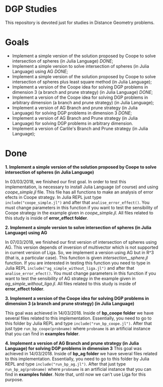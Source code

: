 # DGP Studies

This repository is devoted just for studies in Distance Geometry  problems.

# Goals

- Implement a simple version of the solution proposed by Coope
to solve intersection of spheres (in Julia Language) *DONE*;
- Implement a simple version to solve intersection of spheres (in Julia Language) using AG *DONE*;
- Implement a simple version of the solution proposed by Coope
to solve intersection of spheres plus least square method (in Julia Language);
- Implement a version of the Coope idea for solving DGP problems in
 dimension 3 (a branch and prune strategy) (in Julia Language) *DONE*;
- Implement a version of the Coope idea for solving DGP problems in
arbitrary dimension (a branch and prune strategy) (in Julia Language);
- Implement a version of AG Branch and prune strategy (in Julia Language) for
solving DGP problems in dimension 3 *DONE*;
- Implement a version of AG Branch and Prune strategy (in Julia Language) for
solving DGP problems in arbitrary dimension.
- Implement a version of Carlile's Branch and Prune strategy (in Julia Language);

# Done

**1. Implement a simple version of the solution proposed by Coope
to solve intersection of spheres (in Julia Language)**

In 03/03/2018, we finished our first goal. In order to test this implementation,
is necessary to install Julia Language (of course) and using _coope_simple.jl_ file.
This file has all functions to make an analysis of error efects in Coope strategy.
In Julia REPL just type ```include("coope_simple.jl")``` and after that ```analise_error_effect()```. You must change parameters in this function if you want to test the sensibility of Coope strategy in the example given in
 *coope_simple.jl*.  All files related to this study is inside of **error_effect folder**.

**2. Implement a simple version to solve intersection of spheres (in Julia Language) using AG**

In 07/03/2018, we finished our first version of intersection of spheres using AG.
This version depends of inversion of multivector which is not supported in
current version of Liga. So, we implement a version using AG but in R^3 (that is, a
particular case). This function is given *intersection__sphere.jl* function. If you
are interested in testing this function you need to type in Julia REPL
```include("ag_simple_without_liga.jl")``` and after that ```analise_error_efect()```. You must change parameters in this function if you want to test the sensibility of AG strategy in the example given in
*ag_simple_without_liga.jl*. All files related to this study is inside of **error_effect folder**.

**3. Implement a version of the Coope idea for solving DGP problems in dimension 3 (a branch and prune strategy) (in Julia Language)**

This goal was achieved in 14/03/2018. Inside of **bp_coope folder** we have several files
related to this implementation. Essentially, you need to go to this folder by Julia REPL
and type ```include("run_bp_coope.jl")```. After that just type ```run_bp_coope(probname)```
where ```probname``` is an artificial instance that you can find in **examples folder**.

**4. Implement a version of AG Branch and prune strategy (in Julia Language) for solving DGP problems in dimension 3**
This goal was achieved in 14/03/2018. Inside of **bp_ag folder** we have several files
related to this implementation. Essentially, you need to go to this folder by Julia REPL
and type ```include("run_bp_ag.jl")```. After that just type ```run_bp_ag(probname)```
where ```probname``` is an artificial instance that you can find in **examples folder**. Note that, until now we can't use Liga for this purpose.
